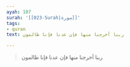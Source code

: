 ```yaml
---
ayah: 107
surah: '[[023-Surah|سورة]]'
tags:
- quran
text: ربنا أخرجنا منها فإن عدنا فإنا ظالمون

---
```

> ربنا أخرجنا منها فإن عدنا فإنا ظالمون
